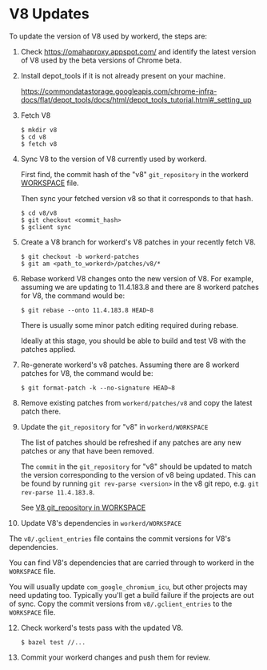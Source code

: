 # V8 Updates

To update the version of V8 used by workerd, the steps are:

1. Check https://omahaproxy.appspot.com/ and identify the latest version of V8 used by the beta versions of Chrome beta.

2. Install depot_tools if it is not already present on your machine.

   https://commondatastorage.googleapis.com/chrome-infra-docs/flat/depot_tools/docs/html/depot_tools_tutorial.html#_setting_up

3. Fetch V8

   ```
   $ mkdir v8
   $ cd v8
   $ fetch v8
   ```

4. Sync V8 to the version of V8 currently used by workerd.

   First find, the commit hash of the "v8" `git_repository` in the workerd [WORKSPACE](../WORKSPACE) file.

   Then sync your fetched version v8 so that it corresponds to that hash.

   ```
   $ cd v8/v8
   $ git checkout <commit_hash>
   $ gclient sync
   ```

5. Create a V8 branch for workerd's V8 patches in your recently fetch V8.

   ```
   $ git checkout -b workerd-patches
   $ git am <path_to_workerd>/patches/v8/*
   ```

7. Rebase workerd V8 changes onto the new version of V8. For example, assuming
   we are updating to 11.4.183.8 and there are 8 workerd patches for V8, the
   command would be:

   ```
   $ git rebase --onto 11.4.183.8 HEAD~8
   ```

   There is usually some minor patch editing required during rebase.

   Ideally at this stage, you should be able to build and test V8 with the patches applied.

8. Re-generate workerd's v8 patches. Assuming there are 8 workerd patches for V8,
   the command would be:

   ```
   $ git format-patch -k --no-signature HEAD~8
   ```

9. Remove existing patches from `workerd/patches/v8` and copy the latest patch there.

10. Update the `git_repository` for "v8" in `workerd/WORKSPACE`

    The list of patches should be refreshed if any patches are any new patches or any
    that have been removed.

    The `commit` in the `git_repository` for "v8" should be updated to match
    the version corresponding to the version of v8 being updated. This can be found
    by running `git rev-parse <version>` in the v8 git repo, e.g. `git rev-parse 11.4.183.8`.

    See [V8 git_repository in WORKSPACE](https://github.com/cloudflare/workerd/blob/2d124ecd2d1132537d37bd5e166ac1aec4f7397f/WORKSPACE#L263)

11. Update V8's dependencies in `workerd/WORKSPACE`

   The `v8/.gclient_entries` file contains the commit versions for V8's dependencies.

   You can find V8's dependencies that are carried through to workerd in the `WORKSPACE` file.

   You will usually update `com_google_chromium_icu`, but other projects may need updating
   too. Typically you'll get a build failure if the projects are out of sync. Copy the
   commit versions from `v8/.gclient_entries` to the `WORKSPACE` file.

12. Check workerd's tests pass with the updated V8.

    ```
    $ bazel test //...
    ```

13. Commit your workerd changes and push them for review.

